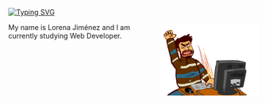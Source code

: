 <a href="https://git.io/typing-svg"><img src="https://readme-typing-svg.demolab.com?font=Inconsolata&pause=1000&color=43F724&width=435&lines=Lorena+Jim%C3%A9nez+Santos" alt="Typing SVG" /></a>
<br>
<div>
    <img align="right" src="gif.gif" width="200px">
  <p>
    My name is Lorena Jiménez and I am currently studying Web Developer.
    <br><br>
